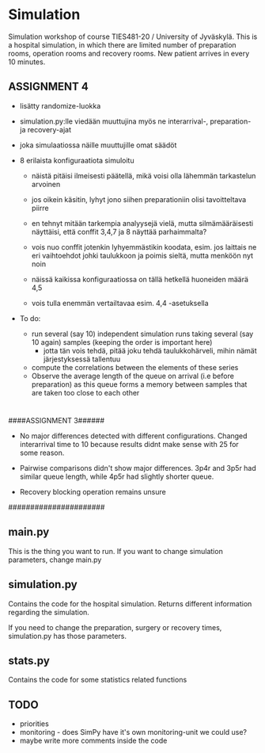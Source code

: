 # Simulation
Simulation workshop of course TIES481-20 / University of Jyväskylä. This is a 
hospital simulation, in which there are limited number of preparation rooms, 
operation rooms and recovery rooms. New patient arrives in every 10 minutes. 


## ASSIGNMENT 4

- lisätty randomize-luokka
- simulation.py:lle viedään muuttujina myös ne interarrival-, preparation- ja recovery-ajat
- joka simulaatiossa näille muuttujille omat säädöt

- 8 erilaista konfiguraatiota simuloitu
    - näistä pitäisi ilmeisesti päätellä, mikä voisi olla lähemmän tarkastelun arvoinen
    - jos oikein käsitin, lyhyt jono siihen preparationiin olisi tavoitteltava piirre
    - en tehnyt mitään tarkempia analyysejä vielä, mutta silmämääräisesti näyttäisi, että 
    conffit 3,4,7 ja 8 näyttää parhaimmalta?
    
    - vois nuo conffit jotenkin lyhyemmästikin koodata, esim. jos laittais ne eri vaihtoehdot johki
    taulukkoon ja poimis sieltä, mutta menköön nyt noin
    - näissä kaikissa konfiguraatiossa on tällä hetkellä huoneiden määrä 4,5
    - vois tulla enemmän vertailtavaa esim. 4,4 -asetuksella
    
- To do:
    - run several (say 10) independent simulation runs taking several (say 10 again) samples 
    (keeping the order is important here)
        - jotta tän vois tehdä, pitää joku tehdä taulukkohärveli, mihin nämät järjestyksessä tallentuu
    - compute the correlations between the elements of these series
    - Observe the average length of the queue on arrival (i.e before preparation) as this queue
    forms a memory between samples that are taken too close to each other

#
#    
    

####ASSIGNMENT 3######

- No major differences detected with different configurations. Changed interarrival time to 10 because results didnt make sense with 25 for some reason.

- Pairwise comparisons didn't show major differences. 3p4r and 3p5r had similar queue length, while 4p5r had slightly shorter queue.

- Recovery blocking operation remains unsure

######################

## main.py
This is the thing you want to run. If you want to change simulation parameters,
change main.py

## simulation.py
Contains the code for the hospital simulation. Returns different information 
regarding the simulation.

If you need to change the preparation, surgery or recovery times, simulation.py 
has those parameters.

## stats.py
Contains the code for some statistics related functions

## TODO

- priorities
- monitoring - does SimPy have it's own monitoring-unit we could use?
- maybe write more comments inside the code
